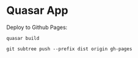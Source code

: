 # Quasar App

Deploy to Github Pages:

`quasar build`

`git subtree push --prefix dist origin gh-pages`
